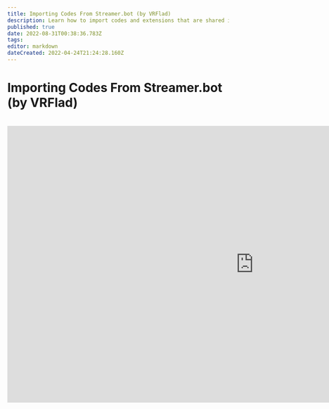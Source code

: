 ```yaml
---
title: Importing Codes From Streamer.bot (by VRFlad)
description: Learn how to import codes and extensions that are shared in the community.
published: true
date: 2022-08-31T00:38:36.783Z
tags: 
editor: markdown
dateCreated: 2022-04-24T21:24:28.160Z
---
```


# Importing Codes From Streamer.bot (by VRFlad)
<br>
<iframe width="1120" height="630" src="https://www.youtube.com/embed/KtAjK6KlnCQ" title="YouTube video player" frameborder="0" allow="accelerometer; autoplay; clipboard-write; encrypted-media; gyroscope; picture-in-picture" allowfullscreen></iframe>